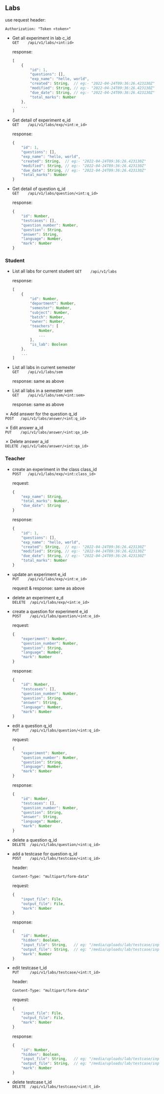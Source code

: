 ## Labs

use request header:  
```http
Authorization: "Token <token>"
```

- Get all experiment in lab c_id  
`GET    /api/v1/labs/<int:id>`

    response:
    ```js
    [
        {
            "id": 1,
            "questions": [],
            "exp_name": "hello, world",
            "created": String,  // eg:- "2022-04-24T09:36:26.423130Z"
            "modified": String, // eg:- "2022-04-24T09:36:26.423130Z"
            "due_date": String, // eg:- "2022-04-24T09:36:26.423130Z"
            "total_marks": Number
        },
        ...
    ]
    ```

- Get detail of experiment e_id  
`GET    /api/v1/labs/exp/<int:e_id>`

    response:
    ```js
    {
        "id": 1,
        "questions": [],
        "exp_name": "hello, world",
        "created": String,  // eg:- "2022-04-24T09:36:26.423130Z"
        "modified": String, // eg:- "2022-04-24T09:36:26.423130Z"
        "due_date": String, // eg:- "2022-04-24T09:36:26.423130Z"
        "total_marks": Number
    }
    ```

- Get detail of question q_id  
`GET    /api/v1/labs/question/<int:q_id>`

    response:
    ```js
    {
        "id": Number,
        "testcases": [],
        "question_number": Number,
        "question": String,
        "answer": String,
        "language": Number,
        "mark": Number
    }
    ```

### Student
- List all labs for current student
`GET    /api/v1/labs`

    response:
    ```js
    [
        {
            "id": Number,
            "department": Number,
            "semester": Number,
            "subject": Number,
            "batch": Number,
            "owner": Number,
            "teachers": [
                Number,
                ...
            ],
            "is_lab": Boolean
        },
        ...
    ]
    ```

- List all labs in current semester  
`GET    /api/v1/labs/sem`

    response: same as above

- List all labs in a semester sem  
`GET    /api/v1/labs/sem/<int:sem>`

    response: same as above

&cross; Add answer for the question q_id  
`POST   /api/v1/labs/answer/<int:q_id>`

&cross; Edit answer a_id  
`PUT    /api/v1/labs/answer/<int:qa_id>`

&cross; Delete answer a_id  
`DELETE /api/v1/labs/answer/<int:qa_id>`


### Teacher
- create an experiment in the class class_id  
`POST   /api/v1/labs/exp/<int:class_id>`

    request:
    ```js
    {
        "exp_name": String,
        "total_marks": Number,
        "due_date": String
    }
    ```

    response:
    ```js
    {
        "id": 1,
        "questions": [],
        "exp_name": "hello, world",
        "created": String,  // eg:- "2022-04-24T09:36:26.423130Z"
        "modified": String, // eg:- "2022-04-24T09:36:26.423130Z"
        "due_date": String, // eg:- "2022-04-24T09:36:26.423130Z"
        "total_marks": Number
    }
    ```

- update an experiment e_id  
`PUT    /api/v1/labs/exp/<int:e_id>`

    request & response: same as above

- delete an experiment e_d  
`DELETE  /api/v1/labs/exp/<int:e_id>`

- create a question for experiment e_id  
`POST    /api/v1/labs/question/<int:e_id>`
    
    request:
    ```js
    {
        "experiment": Number,
        "question_number": Number,
        "question": String,
        "language": Number,
        "mark": Number
    }
    ```

    response:
    ```js
    {
        "id": Number,
        "testcases": [],
        "question_number": Number,
        "question": String,
        "answer": String,
        "language": Number,
        "mark": Number
    }
    ```

- edit a question q_id  
`PUT     /api/v1/labs/question/<int:q_id>`  
    
    request:
    ```js
    {
        "experiment": Number,
        "question_number": Number,
        "question": String,
        "language": Number,
        "mark": Number
    }
    ```

    response:
    ```js
    {
        "id": Number,
        "testcases": [],
        "question_number": Number,
        "question": String,
        "answer": String,
        "language": Number,
        "mark": Number
    }
    ```

- delete a question q_id  
`DELETE  /api/v1/labs/question/<int:q_id>`  

- add a testcase for question q_id  
`POST    /api/v1/labs/testcase/<int:q_id>`

    header:
    ```http
    Content-Type: "multipart/form-data"
    ```
    
    request:
    ```js
    {
        "input_file": File,
        "output_file": File,
        "mark": Number    
    }
    ```

    response:
    ```js
    {
        "id": Number,
        "hidden": Boolean,
        "input_file": String,   // eg: "/media/uploads/lab/testcase/input/in.txt"
        "output_file": String,  // eg: "/media/uploads/lab/testcase/input/out.txt"
        "mark": Number
    }

- edit testcase t_id  
`PUT     /api/v1/labs/testcase/<int:t_id>`

    header:
    ```http
    Content-Type: "multipart/form-data"
    ```
    
    request:
    ```js
    {
        "input_file": File,
        "output_file": File,
        "mark": Number    
    }
    ```

    response:
    ```js
    {
        "id": Number,
        "hidden": Boolean,
        "input_file": String,   // eg: "/media/uploads/lab/testcase/input/in.txt"
        "output_file": String,  // eg: "/media/uploads/lab/testcase/input/out.txt"
        "mark": Number
    }

- delete testcase t_id  
`DELETE  /api/v1/labs/testcase/<int:t_id>`